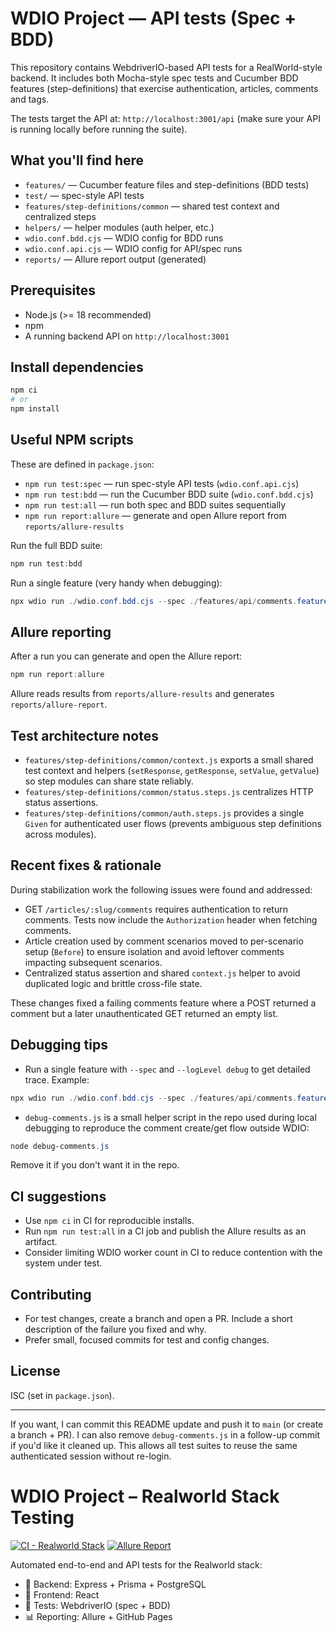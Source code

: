 # WDIO Project — API tests (Spec + BDD)

This repository contains WebdriverIO-based API tests for a RealWorld-style backend.
It includes both Mocha-style spec tests and Cucumber BDD features (step-definitions) that exercise authentication, articles, comments and tags.

The tests target the API at: `http://localhost:3001/api` (make sure your API is running locally before running the suite).

## What you'll find here

- `features/` — Cucumber feature files and step-definitions (BDD tests)
- `test/` — spec-style API tests
- `features/step-definitions/common` — shared test context and centralized steps
- `helpers/` — helper modules (auth helper, etc.)
- `wdio.conf.bdd.cjs` — WDIO config for BDD runs
- `wdio.conf.api.cjs` — WDIO config for API/spec runs
- `reports/` — Allure report output (generated)

## Prerequisites

- Node.js (>= 18 recommended)
- npm
- A running backend API on `http://localhost:3001`

## Install dependencies

```powershell
npm ci
# or
npm install
```

## Useful NPM scripts

These are defined in `package.json`:

- `npm run test:spec` — run spec-style API tests (`wdio.conf.api.cjs`)
- `npm run test:bdd` — run the Cucumber BDD suite (`wdio.conf.bdd.cjs`)
- `npm run test:all` — run both spec and BDD suites sequentially
- `npm run report:allure` — generate and open Allure report from `reports/allure-results`

Run the full BDD suite:

```powershell
npm run test:bdd
```

Run a single feature (very handy when debugging):

```powershell
npx wdio run ./wdio.conf.bdd.cjs --spec ./features/api/comments.feature --logLevel debug
```

## Allure reporting

After a run you can generate and open the Allure report:

```powershell
npm run report:allure
```

Allure reads results from `reports/allure-results` and generates `reports/allure-report`.

## Test architecture notes

- `features/step-definitions/common/context.js` exports a small shared test context and helpers (`setResponse`, `getResponse`, `setValue`, `getValue`) so step modules can share state reliably.
- `features/step-definitions/common/status.steps.js` centralizes HTTP status assertions.
- `features/step-definitions/common/auth.steps.js` provides a single `Given` for authenticated user flows (prevents ambiguous step definitions across modules).

## Recent fixes & rationale

During stabilization work the following issues were found and addressed:

- GET `/articles/:slug/comments` requires authentication to return comments. Tests now include the `Authorization` header when fetching comments.
- Article creation used by comment scenarios moved to per-scenario setup (`Before`) to ensure isolation and avoid leftover comments impacting subsequent scenarios.
- Centralized status assertion and shared `context.js` helper to avoid duplicated logic and brittle cross-file state.

These changes fixed a failing comments feature where a POST returned a comment but a later unauthenticated GET returned an empty list.

## Debugging tips

- Run a single feature with `--spec` and `--logLevel debug` to get detailed trace. Example:

```powershell
npx wdio run ./wdio.conf.bdd.cjs --spec ./features/api/comments.feature --logLevel debug
```

- `debug-comments.js` is a small helper script in the repo used during local debugging to reproduce the comment create/get flow outside WDIO:

```powershell
node debug-comments.js
```

Remove it if you don't want it in the repo.

## CI suggestions

- Use `npm ci` in CI for reproducible installs.
- Run `npm run test:all` in a CI job and publish the Allure results as an artifact.
- Consider limiting WDIO worker count in CI to reduce contention with the system under test.

## Contributing

- For test changes, create a branch and open a PR. Include a short description of the failure you fixed and why.
- Prefer small, focused commits for test and config changes.

## License

ISC (set in `package.json`).

---

If you want, I can commit this README update and push it to `main` (or create a branch + PR). I can also remove `debug-comments.js` in a follow-up commit if you'd like it cleaned up.
This allows all test suites to reuse the same authenticated session without re-login.


# WDIO Project – Realworld Stack Testing

[![CI - Realworld Stack](https://github.com/carseni/wdio-project/actions/workflows/ci.yml/badge.svg)](https://github.com/carseni/wdio-project/actions/workflows/ci.yml)
[![Allure Report](https://img.shields.io/badge/Allure-Report-5A20CB?logo=allure&logoColor=white)](https://carseni.github.io/wdio-project/)

Automated end-to-end and API tests for the Realworld stack:
- 🧩 Backend: Express + Prisma + PostgreSQL  
- 🎨 Frontend: React  
- 🤖 Tests: WebdriverIO (spec + BDD)  
- 📊 Reporting: Allure + GitHub Pages  
